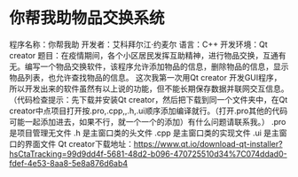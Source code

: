 # 你帮我助物品交换系统
程序名称：你帮我助
开发者：艾科拜尔江·约麦尔
语言：C++
开发环境：Qt creator
题目：在疫情期间，各个小区居民发挥互助精神，进行物品交换，互通有无。编写一个物品交换软件，该程序允许添加物品的信息，删除物品的信息，显示物品列表，也允许查找物品的信息。
这次我第一次用Qt creator 开发GUI程序，所以开发出来的软件虽然有以上说的功能，但不能长期保存数据并联网交互信息。
（代码检查提示：先下载并安装Qt creator，然后把下载到同一个文件夹中，在Qt creator中点项目打开按.pro,.cpp,,.h,.ui顺序添加编译就行。（打开.pro其他的代码可能一起添加进去，如果不行，就一个一个的添加）有什么问题请联系我。）
.pro 是项目管理无文件
.h   是主窗口类的头文件
.cpp 是主窗口类的实现文件
.ui  是主窗口的界面文件
Qt creator下载地址：https://www.qt.io/download-qt-installer?hsCtaTracking=99d9dd4f-5681-48d2-b096-470725510d34%7C074ddad0-fdef-4e53-8aa8-5e8a876d6ab4
